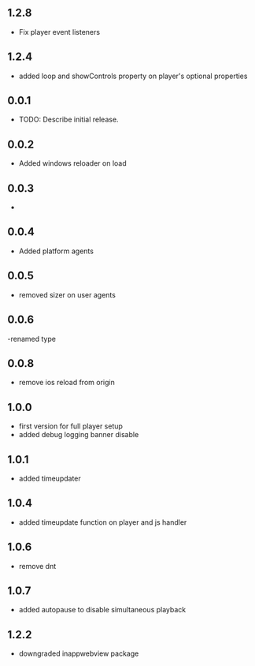 ## 1.2.8
* Fix player event listeners

## 1.2.4
* added loop and showControls property on player's optional properties


## 0.0.1

* TODO: Describe initial release.


## 0.0.2
- Added windows reloader on load

## 0.0.3
-
## 0.0.4
- Added platform agents


## 0.0.5
- removed sizer on user agents


## 0.0.6
-renamed type

## 0.0.8
- remove ios reload from origin

## 1.0.0
- first version for full player setup
- added debug logging banner disable

## 1.0.1
- added timeupdater

## 1.0.4
- added timeupdate function on player and js handler

## 1.0.6
- remove dnt

## 1.0.7
- added autopause to disable simultaneous playback

## 1.2.2
- downgraded inappwebview package